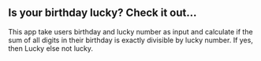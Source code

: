 ## Is your birthday lucky? Check it out...

This app take users birthday and lucky number as input and calculate if the sum of all digits in their birthday is exactly divisible by lucky number. If yes, then Lucky else not lucky.



